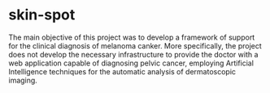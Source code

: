 # skin-spot
The main objective of this project was to develop a framework of support for the clinical diagnosis of melanoma canker. More specifically, the project does not develop the necessary infrastructure to provide the doctor with a web application capable of diagnosing pelvic cancer, employing Artificial Intelligence techniques for the automatic analysis of dermatoscopic imaging.
